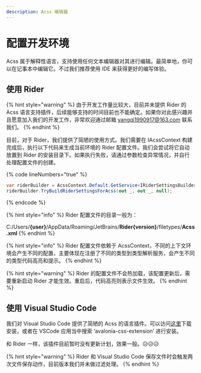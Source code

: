```yaml
---
description: Acss 编辑器
---
```


# 配置开发环境

Acss 属于解释性语言，支持使用任何文本编辑器对其进行编辑。最简单地，你可以在记事本中编辑它。不过我们推荐使用 IDE 来获得更好的编写体验。

## 使用 Rider

{% hint style="warning" %}
由于开发工作量比较大，目前并未提供 Rider 的 Acss 语言支持插件，后续能够支持的时间目前也不能确定。如果你对此感兴趣并且愿意加入我们的开发工作，非常欢迎通过邮箱 yangqi1990917@163.com 联系我们。
{% endhint %}

目前，对于 Rider，我们提供了简陋的使用方式。我们需要在 IAcssContext 构建完成后，执行以下代码来生成当前环境的 Rider 配置文件。我们会尝试将它自动放置到 Rider 的安装目录下。如果执行失败，请通过参数检查异常情况，并自行处理配置文件的创建。

{% code lineNumbers="true" %}
```csharp
var riderBuilder = AcssContext.Default.GetService<IRiderSettingsBuilder>();
riderBuilder.TryBuildRiderSettingsForAcss(out _, out _, null);
```
{% endcode %}

{% hint style="info" %}
Rider 配置文件的目录一般为：

C:/Users/**{user}**/AppData/Roaming/JetBrains/**Rider{version}**/filetypes/**Acss.xml**
{% endhint %}

{% hint style="info" %}
Rider 配置文件依赖于 AcssContext，不同的上下文环境会产生不同的配置，主要体现在注册了不同的类型到类型解析服务，会产生不同的类型代码高亮和提示。
{% endhint %}

{% hint style="warning" %}
Rider 的配置文件不会热加载，该配置更新后，需要重新启动 Rider 才能生效。重启后，代码高亮则表示文件生效。
{% endhint %}

## 使用 Visual Studio Code

我们对 Visual Studio Code 提供了简陋的 Acss 的语言插件。可以访问[这里](https://marketplace.visualstudio.com/items?itemName=nlnet.avalonia-css-extension)下载安装，或者在 VSCode 应用当中搜索 ‘avalonia-css-extension’ 进行安装。

和 Rider 一样，该插件目前暂时没有更新计划，效果一般。😥😥😥

{% hint style="warning" %}
Rider 和 Visual Studio Code 保存文件时会触发两次文件保存动作，目前版本我们并未做过滤处理。
{% endhint %}
